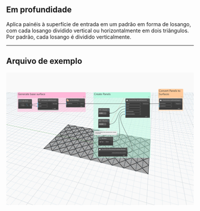 ## Em profundidade
Aplica painéis à superfície de entrada em um padrão em forma de losango, com cada losango dividido vertical ou horizontalmente em dois triângulos. Por padrão, cada losango é dividido verticalmente.
___
## Arquivo de exemplo

![BySplitDiamonds](./Autodesk.DesignScript.Geometry.PanelSurface.BySplitDiamonds_img.jpg)
